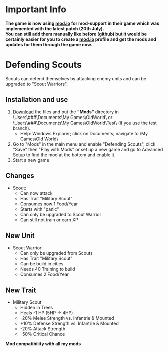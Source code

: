 # Important Info
**The game is now using [mod.io](https://oldworld.mod.io/) for mod-support in their game which was implemented with the latest patch (20th July).<br>
You can still add them manually like before (github) but it would be certainly easier for you to create a [mod.io](https://oldworld.mod.io/) profile and get the mods and updates for them through the game now.**

# Defending Scouts
Scouts can defend themselves by attacking enemy units and can be upgraded to "Scout Warriors".

## Installation and use

1. [Download](https://github.com/ShadowDuke/OW_Defending_Scouts/archive/master.zip) the files and put the **"Mods"** directory in \Users\\###\Documents\My Games\OldWorld\ or \Users\\###\Documents\My Games\OldWorld\Test\ (if you use the test branch).
   - Help: Windows Explorer; click on Documents; navigate to \My Games\Old World\
2. Go to "Mods" in the main menu and enable "Defending Scouts", click "Save" then "Play with Mods" or set up a new game and go to Advanced Setup to find the mod at the bottom and enable it. 
3. Start a new game

## Changes

- Scout:
   - Can now attack
   - Has Trait "Military Scout"
   - Consumes now 1 Food/Year
   - Starts with "panic"
   - Can only be upgraded to Scout Warrior
   - Can still not train or earn XP
   
   
## New Unit

- Scout Warrior:
   - Can only be upgraded from Scouts
   - Has Trait "Military Scout"
   - Can be build in cities
   - Needs 40 Training to build
   - Consumes 2 Food/Year
   
## New Trait

- Military Scout
   - Hidden in Trees
   - Heals -1 HP (5HP -> 4HP)
   - -20% Melee Strength vs. Infantrie & Mounted
   - +10% Defense Strength vs. Infantrie & Mounted
   - -20% Attack Strength
   - -50% Critical Chance

**Mod compatibility with all my mods**
